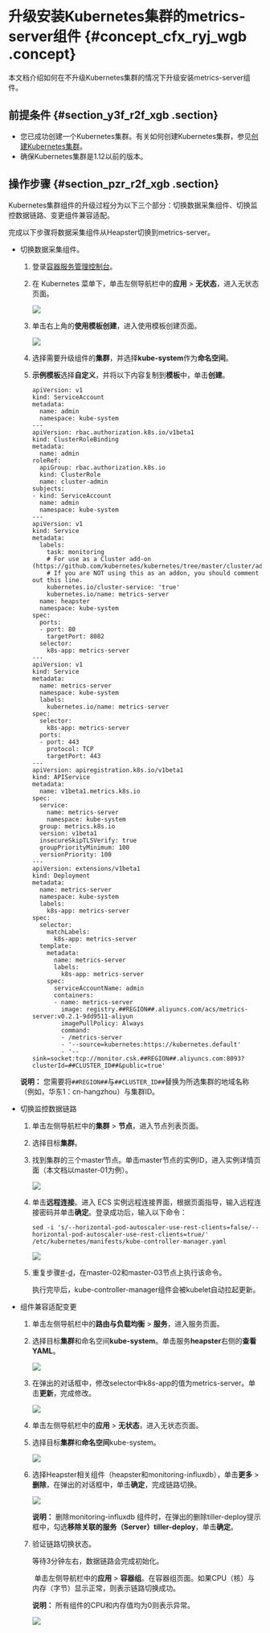 # 升级安装Kubernetes集群的metrics-server组件 {#concept_cfx_ryj_wgb .concept}

本文档介绍如何在不升级Kubernetes集群的情况下升级安装metrics-server组件。

## 前提条件 {#section_y3f_r2f_xgb .section}

-   您已成功创建一个Kubernetes集群。有关如何创建Kubernetes集群，参见[创建Kubernetes集群](cn.zh-CN/用户指南/Kubernetes集群/集群管理/创建Kubernetes集群.md#)。
-   确保Kubernetes集群是1.12以前的版本。

## 操作步骤 {#section_pzr_r2f_xgb .section}

Kubernetes集群组件的升级过程分为以下三个部分：切换数据采集组件、切换监控数据链路、变更组件兼容适配。

完成以下步骤将数据采集组件从Heapster切换到metrics-server。

-   切换数据采集组件。

    1.  登录[容器服务管理控制台](https://cs.console.aliyun.com)。
    2.  在 Kubernetes 菜单下，单击左侧导航栏中的**应用** \> **无状态**，进入无状态页面。

        ![](http://static-aliyun-doc.oss-cn-hangzhou.aliyuncs.com/assets/img/129974/155126484739478_zh-CN.png)

    3.  单击右上角的**使用模板创建**，进入使用模板创建页面。

        ![](http://static-aliyun-doc.oss-cn-hangzhou.aliyuncs.com/assets/img/129974/155126484739496_zh-CN.png)

    4.  选择需要升级组件的**集群**，并选择**kube-system**作为**命名空间**。
    5.  **示例模板**选择**自定义**，并将以下内容复制到**模板**中，单击**创建**。

        ```
        apiVersion: v1
        kind: ServiceAccount
        metadata:
          name: admin
          namespace: kube-system
        ---
        apiVersion: rbac.authorization.k8s.io/v1beta1
        kind: ClusterRoleBinding
        metadata:
          name: admin
        roleRef:
          apiGroup: rbac.authorization.k8s.io
          kind: ClusterRole
          name: cluster-admin
        subjects:
        - kind: ServiceAccount
          name: admin
          namespace: kube-system
        ---
        apiVersion: v1
        kind: Service
        metadata:
          labels:
            task: monitoring
            # For use as a Cluster add-on (https://github.com/kubernetes/kubernetes/tree/master/cluster/addons)
            # If you are NOT using this as an addon, you should comment out this line.
            kubernetes.io/cluster-service: 'true'
            kubernetes.io/name: metrics-server
          name: heapster
          namespace: kube-system
        spec:
          ports:
          - port: 80
            targetPort: 8082
          selector:
            k8s-app: metrics-server
        ---
        apiVersion: v1
        kind: Service
        metadata:
          name: metrics-server
          namespace: kube-system
          labels:
            kubernetes.io/name: metrics-server
        spec:
          selector:
            k8s-app: metrics-server
          ports:
          - port: 443
            protocol: TCP
            targetPort: 443
        ---
        apiVersion: apiregistration.k8s.io/v1beta1
        kind: APIService
        metadata:
          name: v1beta1.metrics.k8s.io
        spec:
          service:
            name: metrics-server
            namespace: kube-system
          group: metrics.k8s.io
          version: v1beta1
          insecureSkipTLSVerify: true
          groupPriorityMinimum: 100
          versionPriority: 100
        ---
        apiVersion: extensions/v1beta1
        kind: Deployment
        metadata:
          name: metrics-server
          namespace: kube-system
          labels:
            k8s-app: metrics-server
        spec:
          selector:
            matchLabels:
              k8s-app: metrics-server
          template:
            metadata:
              name: metrics-server
              labels:
                k8s-app: metrics-server
            spec:
              serviceAccountName: admin
              containers:
              - name: metrics-server
                image: registry.##REGION##.aliyuncs.com/acs/metrics-server:v0.2.1-9dd9511-aliyun
                imagePullPolicy: Always
                command:
                - /metrics-server
                - '--source=kubernetes:https://kubernetes.default'
                - '--sink=socket:tcp://monitor.csk.##REGION##.aliyuncs.com:8093?clusterId=##CLUSTER_ID##&public=true'
        ```

    **说明：** 您需要将`##REGION##`与`##CLUSTER_ID##`替换为所选集群的地域名称（例如，华东1：cn-hangzhou）与集群ID。

-   切换监控数据链路
    1.  单击左侧导航栏中的**集群** \> **节点**，进入节点列表页面。
    2.  选择目标**集群**。
    3.  找到集群的三个master节点。单击master节点的实例ID，进入实例详情页面（本文档以master-01为例）。

        ![](http://static-aliyun-doc.oss-cn-hangzhou.aliyuncs.com/assets/img/129974/155126484739497_zh-CN.png)

    4.  单击**远程连接**。进入 ECS 实例远程连接界面，根据页面指导，输入远程连接密码并单击**确定**。登录成功后，输入以下命令：

        ```
        sed -i 's/--horizontal-pod-autoscaler-use-rest-clients=false/--horizontal-pod-autoscaler-use-rest-clients=true/' /etc/kubernetes/manifests/kube-controller-manager.yaml
        
        ```

        ![](http://static-aliyun-doc.oss-cn-hangzhou.aliyuncs.com/assets/img/129974/155126484739498_zh-CN.png)

    5.  重复步骤[\#](#)-[d](#)，在master-02和master-03节点上执行该命令。

        执行完毕后，kube-controller-manager组件会被kubelet自动拉起更新。

-   组件兼容适配变更
    1.  单击左侧导航栏中的**路由与负载均衡** \> **服务**，进入服务页面。 
    2.  选择目标**集群**和命名空间**kube-system**。单击服务**heapster**右侧的**查看YAML**。

        ![](http://static-aliyun-doc.oss-cn-hangzhou.aliyuncs.com/assets/img/129974/155126484739499_zh-CN.png)

    3.  在弹出的对话框中，修改selector中k8s-app的值为metrics-server。单击**更新**，完成修改。

        ![](http://static-aliyun-doc.oss-cn-hangzhou.aliyuncs.com/assets/img/129974/155126484739500_zh-CN.png)

    4.  单击左侧导航栏中的**应用** \> **无状态**，进入无状态页面。
    5.  选择目标**集群**和**命名空间**kube-system。

        ![](http://static-aliyun-doc.oss-cn-hangzhou.aliyuncs.com/assets/img/129974/155126484739506_zh-CN.png)

    6.  选择Heapster相关组件（heapster和monitoring-influxdb），单击**更多** \> **删除**，在弹出的对话框中，单击**确定**，完成链路切换。

        ![](http://static-aliyun-doc.oss-cn-hangzhou.aliyuncs.com/assets/img/129974/155126484739501_zh-CN.png)

        **说明：** 删除monitoring-influxdb 组件时，在弹出的删除tiller-deploy提示框中，勾选**移除关联的服务（Server）tiller-deploy**，单击**确定**。

    7.  验证链路切换状态。

        等待3分钟左右，数据链路会完成初始化。

         单击左侧导航栏中的**应用** \> **容器组**。在容器组页面。如果CPU（核）与内存（字节）显示正常，则表示链路切换成功。

        **说明：** 所有组件的CPU和内存值均为0则表示异常。

        ![](http://static-aliyun-doc.oss-cn-hangzhou.aliyuncs.com/assets/img/129974/155126484739502_zh-CN.png)


